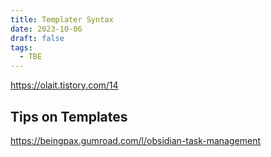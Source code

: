 ```yaml
---
title: Templater Syntax
date: 2023-10-06
draft: false
tags:
  - TBE
---
```

https://olait.tistory.com/14


## Tips on Templates
https://beingpax.gumroad.com/l/obsidian-task-management